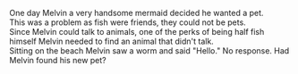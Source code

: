 One day Melvin a very handsome mermaid decided he wanted a pet.  
This was a problem as fish were friends, they could not be pets.  
Since Melvin could talk to animals, one of the perks of being half fish himself Melvin needed to find an animal that didn't talk.  
Sitting on the beach Melvin saw a worm and said "Hello."
No response.
Had Melvin found his new pet?
